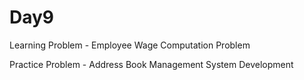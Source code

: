 # Day9
Learning Problem - Employee Wage Computation Problem 

Practice Problem - Address Book Management System Development

